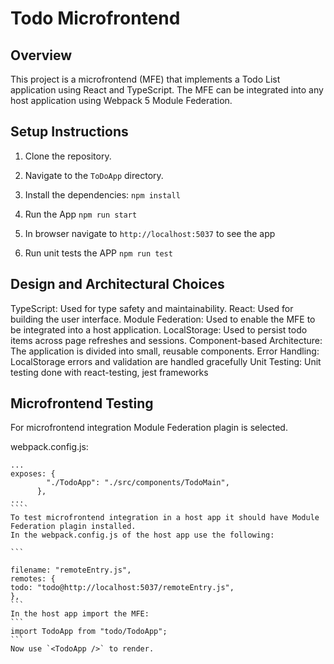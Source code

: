 # Todo Microfrontend

## Overview

This project is a microfrontend (MFE) that implements a Todo List application using React and TypeScript. The MFE can be integrated into any host application using Webpack 5 Module Federation.

## Setup Instructions

1. Clone the repository.
2. Navigate to the `ToDoApp` directory.
3. Install the dependencies:
   `npm install`
4. Run the App
   `npm run start`
5. In browser navigate to `http://localhost:5037` to see the app

6. Run unit tests the APP
   `npm run test`

## Design and Architectural Choices

TypeScript: Used for type safety and maintainability.
React: Used for building the user interface.
Module Federation: Used to enable the MFE to be integrated into a host application.
LocalStorage: Used to persist todo items across page refreshes and sessions.
Component-based Architecture: The application is divided into small, reusable components.
Error Handling: LocalStorage errors and validation are handled gracefully
Unit Testing: Unit testing done with react-testing, jest frameworks

## Microfrontend Testing

For microfrontend integration Module Federation plagin is selected.

webpack.config.js:

`````
...
exposes: {
        "./TodoApp": "./src/components/TodoMain",
      },
...
````
To test microfrontend integration in a host app it should have Module Federation plagin installed.
In the webpack.config.js of the host app use the following:

```

filename: "remoteEntry.js",
remotes: {
todo: "todo@http://localhost:5037/remoteEntry.js",
},
```
In the host app import the MFE:
```
import TodoApp from "todo/TodoApp";
```
Now use `<TodoApp />` to render.
`````

